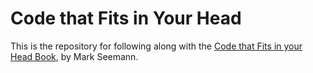 # Code that Fits in Your Head

This is the repository for following along with the [Code that Fits in your Head Book](https://www.amazon.com/Code-That-Fits-Your-Head-ebook/dp/B09D2X43VX/ref=sr_1_1?crid=XOMHVUNCEK08&keywords=code+that+fits+in+your+head&qid=1683367529&sprefix=code+that+fits+in+your+head%2Caps%2C66&sr=8-1), by Mark Seemann.
